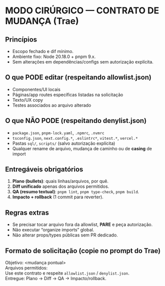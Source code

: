 # MODO CIRÚRGICO — CONTRATO DE MUDANÇA (Trae)

## Princípios
- Escopo fechado e dif mínimo.
- Ambiente fixo: Node 20.18.0 + pnpm 9.x.
- Sem alterações em dependências/configs sem autorização explícita.

## O que PODE editar (respeitando allowlist.json)
- Componentes/UI locais
- Páginas/app routes específicas listadas na solicitação
- Texto/UX copy
- Testes associados ao arquivo alterado

## O que NÃO PODE (respeitando denylist.json)
- `package.json`, `pnpm-lock.yaml`, `.npmrc`, `.nvmrc`
- `tsconfig.json`, `next.config.*`, `.eslintrc*`, `vitest.*`, `vercel.*`
- Pastas `sql/`, `scripts/` (salvo autorização explícita)
- Qualquer rename de arquivo, mudança de caminho ou de **casing** de import

## Entregáveis obrigatórios
1) **Plano (bullets)**: quais linhas/arquivos, por quê.  
2) **Diff unificado** apenas dos arquivos permitidos.  
3) **QA (resumo textual)**: `pnpm lint`, `pnpm type-check`, `pnpm build`.  
4) **Impacto + rollback** (1 commit para reverter).

## Regras extras
- Se precisar tocar arquivo fora da allowlist, **PARE** e peça autorização.
- Não executar “organize imports” global.
- Não alterar props/types públicas sem PR dedicado.

## Formato de solicitação (copie no prompt do Trae)
Objetivo: <mudança pontual>  
Arquivos permitidos: <lista de paths>  
Use este contrato e respeite `allowlist.json` / `denylist.json`.  
Entregue: Plano → Diff → QA → Impacto/rollback.  
